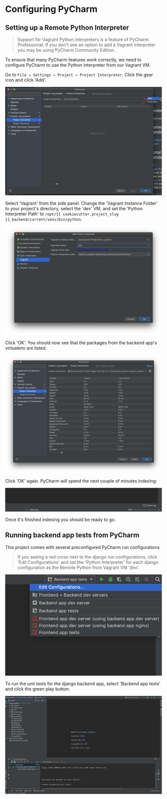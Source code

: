 # Configuring PyCharm

## Setting up a Remote Python Interpreter

> Support for Vagrant Python interpreters is a feature of PyCharm Professional.
> If you don't see an option to add a Vagrant interpreter you may be using
> PyCharm Community Edition.

To ensure that many PyCharm features work correctly, we need to configure PyCharm to use
the Python interpreter from our Vagrant VM.

Go to `File → Settings → Project → Project Interpreter`. Click the gear icon and click 'Add'.

![Add Project Interpreter](images/add-project-interpreter.png "Add Project Interpreter")

Select 'Vagrant' from the side panel. Change the 'Vagrant Instance Folder' to your
project's directory, select the 'dev' VM, and set the 'Python Interpreter Path' to
`/opt/{{ cookiecutter.project_slug }}_backend/current/venv/bin/python`.

![Configure Vagrant Interpreter](images/configure-vagrant-interpreter.png "Configure Vagrant Interpreter")

Click 'OK'. You should now see that the packages from the backend app's virtualenv are
listed.

![Vagrant Interpreter](images/vagrant-interpreter.png "Vagrant Interpreter")

Click 'OK' again. PyCharm will spend the next couple of minutes indexing:

![PyCharm Indexing](images/pycharm-indexing.png "PyCharm Indexing")

Once it's finished indexing you should be ready to go.

## Running backend app tests from PyCharm

This project comes with several preconfigured PyCharm run configurations

> If you seeing a red cross next to the django run configurations,
> click 'Edit Configurations' and set the 'Python Interpreter' for each
> django configuration as the Remote Python from Vagrant VM 'dev'.

![PyCharm Run Configurations](images/pycharm-run-configurations.png "PyCharm Run Configurations")

To run the unit tests for the django backend app, select 'Backend app tests' and
click the green play button:

![Backend App Tests](images/backend-app-tests.png "Backend App Tests")
